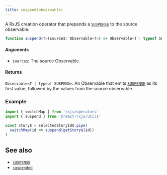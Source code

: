 ```yaml
---
title: suspend(observable)
---
```


A RxJS creation operator that prepends a [`SUSPENSE`] to the source observable.

```ts
function suspend<T>(source$: Observable<T>) => Observable<T | typeof SUSPEND>
```

#### Arguments
* `source$`: The source Observable.

#### Returns

`Observable<T | typeof SUSPEND>`: An Observable that emits [`SUSPENSE`] 
as its first value, followed by the values from the source observable.

### Example

```ts
import { switchMap } from 'rxjs/operators'
import { suspend } from '@react-rxjs/utils'

const story$ = selectedStoryId$.pipe(
  switchMap(id => suspend(getStory$(id))
)
```

## See also
* [`SUSPENSE`]
* [`suspended`]

[`SUSPENSE`]: ../core/suspense
[`suspended`]: suspended